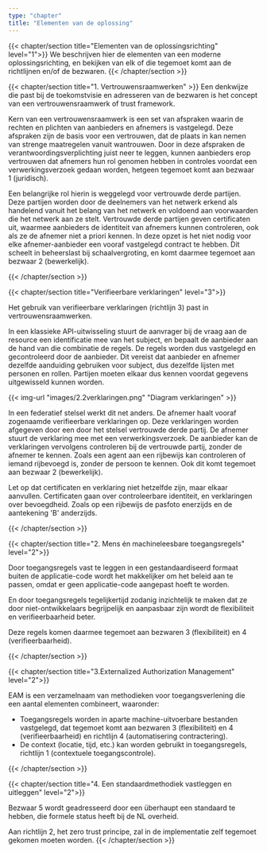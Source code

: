 ```yaml
---
type: "chapter"
title: "Elementen van de oplossing"
---
```

{{< chapter/section title="Elementen van de oplossingsrichting" level="1">}}
We beschrijven hier de elementen van een moderne oplossingsrichting, en bekijken van elk of die tegemoet komt aan de richtlijnen en/of de bezwaren.
{{< /chapter/section >}}

{{< chapter/section title="1. Vertrouwensraamwerken" >}}
Een denkwijze die past bij de toekomstvisie en adresseren van de bezwaren is het concept van een vertrouwensraamwerk of trust framework.

Kern van een vertrouwensraamwerk is een set van afspraken waarin de rechten en plichten van aanbieders en afnemers is vastgelegd. 
Deze afspraken zijn de basis voor een vertrouwen, dat de plaats in kan nemen van strenge maatregelen vanuit wantrouwen.
Door in deze afspraken de verantwoordingsverplichting juist neer te leggen, kunnen aanbieders erop vertrouwen dat afnemers hun
rol genomen hebben in controles voordat een verwerkingsverzoek gedaan worden, hetgeen tegemoet komt aan bezwaar 1 (juridisch).

Een belangrijke rol hierin is weggelegd voor vertrouwde derde partijen. Deze partijen worden door de deelnemers van het netwerk
erkend als handelend vanuit het belang van het netwerk en voldoend aan voorwaarden die het netwerk aan ze stelt. 
Vertrouwde derde partijen geven certificaten uit, waarmee aanbieders de identiteit van afnemers kunnen controleren,
ook als ze de afnemer niet a priori kennen. In deze opzet is het niet nodig voor elke afnemer-aanbieder een vooraf 
vastgelegd contract te hebben. Dit scheelt in beheerslast bij schaalvergroting, en komt daarmee tegemoet aan bezwaar 2 (bewerkelijk).

{{< /chapter/section >}}

{{< chapter/section title="Verifieerbare verklaringen" level="3">}}

Het gebruik van verifieerbare verklaringen (richtlijn 3) past in vertrouwensraamwerken.

In een klassieke API-uitwisseling stuurt de aanvrager bij de vraag aan de resource een identificatie mee van het subject,
en bepaalt de aanbieder aan de hand van die combinatie de regels. De regels worden dus vastgelegd en gecontroleerd door de aanbieder.
Dit vereist dat aanbieder en afnemer dezelfde aanduiding gebruiken voor subject, dus dezelfde lijsten met personen en rollen.
Partijen moeten elkaar dus kennen voordat gegevens uitgewisseld kunnen worden.

{{< img-url "images/2.2verklaringen.png" "Diagram verklaringen" >}}

In een federatief stelsel werkt dit net anders. De afnemer haalt vooraf zogenaamde verifieerbare verklaringen op. 
Deze verklaringen worden afgegeven door een door het stelsel vertrouwde derde partij. De afnemer stuurt de verklaring
mee met een verwerkingsverzoek. De aanbieder kan de verklaringen vervolgens controleren bij de vertrouwde partij, 
zonder de afnemer te kennen. Zoals een agent aan een rijbewijs kan controleren of iemand rijbevoegd is, zonder
de persoon te kennen. Ook dit komt tegemoet aan bezwaar 2 (bewerkelijk). 

Let op dat certificaten en verklaring niet hetzelfde zijn, maar elkaar aanvullen. Certificaten gaan over controleerbare
identiteit, en verklaringen over bevoegdheid. Zoals op een rijbewijs de pasfoto enerzijds en de aantekening 'B' anderzijds.

{{< /chapter/section >}}

{{< chapter/section title="2. Mens én machineleesbare toegangsregels" level="2">}}

Door toegangsregels vast te leggen in een gestandaardiseerd formaat buiten de applicatie-code 
wordt het makkelijker om het beleid aan te passen, omdat er geen applicatie-code aangepast hoeft te worden.

En door toegangsregels tegelijkertijd zodanig inzichtelijk te maken dat ze door niet-ontwikkelaars begrijpelijk en aanpasbaar zijn
wordt de flexibiliteit en verifieerbaarheid beter.

Deze regels komen daarmee tegemoet aan bezwaren 3 (flexibiliteit) en 4 (verifieerbaarheid).

{{< /chapter/section >}}

{{< chapter/section title="3.Externalized Authorization Management" level="2">}}

EAM is een verzamelnaam van methodieken voor toegangsverlening die een aantal elementen combineert, waaronder:
- Toegangsregels worden in aparte machine-uitvoerbare bestanden vastgelegd, dat tegemoet komt aan bezwaren 3 (flexibiliteit) en 4 (verifieerbaarheid) en richtlijn 4 (automatisering contractering).
- De context (locatie, tijd, etc.) kan worden gebruikt in toegangsregels, richtlijn 1 (contextuele toegangscontrole).
  
{{< /chapter/section >}}

{{< chapter/section title="4. Een standaardmethodiek vastleggen en uitleggen" level="2">}}

Bezwaar 5 wordt geadresseerd door een überhaupt een standaard te hebben, die formele status heeft bij de NL overheid.

Aan richtlijn 2, het zero trust principe, zal in de implementatie zelf tegemoet gekomen moeten worden.
{{< /chapter/section >}}